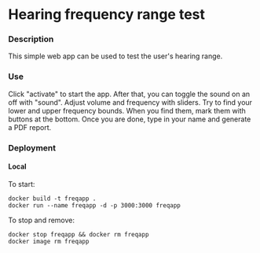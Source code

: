 # Hearing frequency range test

### Description

This simple web app can be used to test the user's hearing range.

### Use

Click "activate" to start the app. After that, you can toggle the sound on an off with "sound".
Adjust volume and frequency with sliders. Try to find your lower and upper frequency bounds.
When you find them, mark them with buttons at the bottom.
Once you are done, type in your name and generate a PDF report.

### Deployment

#### Local

To start:

```
docker build -t freqapp .
docker run --name freqapp -d -p 3000:3000 freqapp
```

To stop and remove:

```
docker stop freqapp && docker rm freqapp
docker image rm freqapp
```
